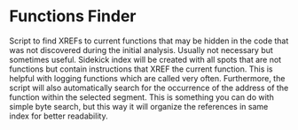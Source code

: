 # Functions Finder

Script to find XREFs to current functions that may be hidden in the code that was not discovered during the initial analysis. Usually not necessary but sometimes useful. Sidekick index will be created with all spots that are not functions but contain instructions that XREF the current function. This is helpful with logging functions which are called very often.
Furthermore, the script will also automatically search for the occurrence of the address of the function within the selected segment. This is something you can do with simple byte search, but this way it will organize the references in same index for better readability.
